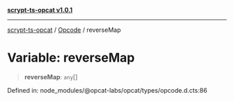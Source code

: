 [**scrypt-ts-opcat v1.0.1**](../../../README.md)

***

[scrypt-ts-opcat](../../../README.md) / [Opcode](../README.md) / reverseMap

# Variable: reverseMap

> **reverseMap**: `any`[]

Defined in: node\_modules/@opcat-labs/opcat/types/opcode.d.cts:86
